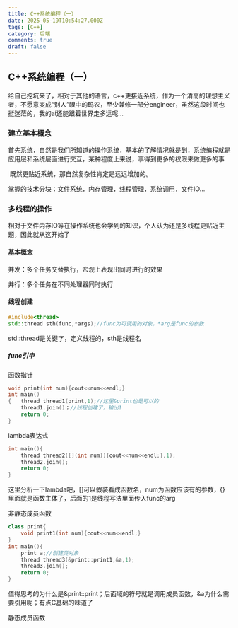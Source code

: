 ```yaml
---
title: C++系统编程（一）
date: 2025-05-19T10:54:27.000Z
tags: [C++]
category: 后端
comments: true
draft: false
---
```


## C++系统编程（一）

​ 给自己挖坑来了，相对于其他的语言，c++更接近系统，作为一个清高的理想主义者，不愿意变成“别人”眼中的码农，至少兼修一部分engineer，虽然这段时间也挺迷茫的，我的ai还能跟着世界走多远呢...

### 建立基本概念

​ 首先系统，自然是我们所知道的操作系统，基本的了解情况就是到，系统编程就是应用层和系统层面进行交互，某种程度上来说，事得到更多的权限来做更多的事

​ 既然更贴近系统，那自然复杂性肯定是远远增加的。

​ 掌握的技术分块：文件系统，内存管理，线程管理，系统调用，文件IO...

### 多线程的操作

​ 相对于文件内存IO等在操作系统也会学到的知识，个人认为还是多线程更贴近主题，因此就从这开始了

#### 基本概念

并发：多个任务交替执行，宏观上表现出同时进行的效果

并行：多个任务在不同处理器同时执行

#### 线程创建

```c++
#include<thread>
std::thread sth(func,*args);//func为可调用的对象，*arg是func的参数
```

std::thread是关键字，定义线程的，sth是线程名

##### func引申

函数指针

```cpp
void print(int num){cout<<num<<endl;}
int main()
{	thread thread1(print,1);//这里&print也是可以的
	thread1.join()；//线程创建了，输出1
	return 0;
}
```

lambda表达式

```cpp
int main(){
	thread thread2([](int num)){cout<<num<<endl;},1);
    thread2.join();
    return 0;
}
```

这里分析一下lambda吧，[]可以假装看成函数名，num为函数应该有的参数，{}里面就是函数主体了，后面的1是线程写法里面传入func的arg

非静态成员函数

```cpp
class print{
	void print1(int num){cout<<num<<endl;}
}
int main(){
	print a;//创建类对象
	thread thread3(&print::print1,&a,1);
	thread3.join();
	return 0;
}
```

值得思考的为什么是&print::print；后面域的符号就是调用成员函数，&a为什么需要引用呢；有点C基础的味道了

静态成员函数
